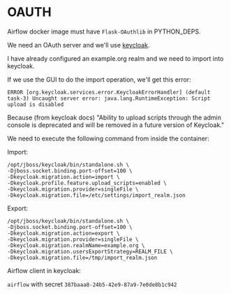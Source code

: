 # OAUTH

Airflow docker image must have `Flask-OAuthlib` in PYTHON_DEPS.

We need an OAuth server and we'll use [keycloak](https://www.keycloak.org/).

I have already configured an example.org realm and we need to import into keycloak.

If we use the GUI to do the import operation, we'll get this error:

`ERROR [org.keycloak.services.error.KeycloakErrorHandler] (default task-3) Uncaught server error: java.lang.RuntimeException: Script upload is disabled`

Because (from keycloak docs) "Ability to upload scripts through the admin console is deprecated and will be removed in a future version of Keycloak."

We need to execute the following command from inside the container:

Import:

```
/opt/jboss/keycloak/bin/standalone.sh \
-Djboss.socket.binding.port-offset=100 \
-Dkeycloak.migration.action=import \
-Dkeycloak.profile.feature.upload_scripts=enabled \
-Dkeycloak.migration.provider=singleFile \
-Dkeycloak.migration.file=/etc/settings/import_realm.json
```

Export:

```
/opt/jboss/keycloak/bin/standalone.sh \
-Djboss.socket.binding.port-offset=100 \
-Dkeycloak.migration.action=export \
-Dkeycloak.migration.provider=singleFile \
-Dkeycloak.migration.realmName=example.org \
-Dkeycloak.migration.usersExportStrategy=REALM_FILE \
-Dkeycloak.migration.file=/tmp/import_realm.json
```

Airflow client in keycloak:

`airflow` with secret `387baaa8-24b5-42e9-87a9-7e0de8b1c942`
